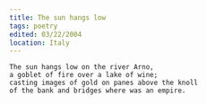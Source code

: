 ```yaml
---
title: The sun hangs low
tags: poetry
edited: 03/22/2004
location: Italy
---
```


    The sun hangs low on the river Arno,
    a goblet of fire over a lake of wine;
    casting images of gold on panes above the knoll
    of the bank and bridges where was an empire.


